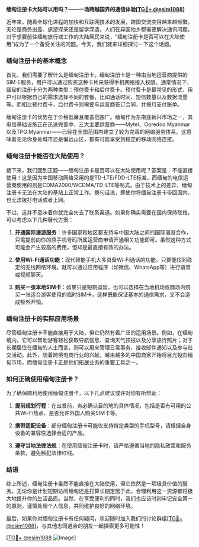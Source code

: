**缅甸注册卡大陆可以用吗？——一场跨越国界的通信体验[[TG💪+ @esim1088](https://t.me/s/esim1088)]**

近年来，随着全球化进程的加快和互联网技术的发展，跨国交流变得越来越频繁。无论是商务出差、旅游探亲还是留学深造，人们在异国他乡都需要解决通讯问题。对于想要前往缅甸旅行或工作的大陆居民来说，“缅甸注册卡是否可以在大陆使用”成为了一个备受关注的问题。今天，我们就来详细探讨一下这个话题。

### 缅甸注册卡的基本概念

首先，我们需要了解什么是缅甸注册卡。缅甸注册卡是一种由当地运营商提供的SIM卡服务，用户可以通过购买这种卡片来获得手机网络接入权限。通常情况下，缅甸的注册卡分为两种类型：预付费卡和后付费卡。预付费卡是最常见的形式，用户可以根据自己的需求选择不同的套餐，比如通话时间、短信数量以及数据流量等。而相比预付费卡，后付费卡则需要与运营商签订合同，并按月支付账单。

缅甸注册卡的优势在于价格低廉且覆盖范围广。缅甸作为东南亚新兴市场之一，其电信基础设施正在迅速完善中，三大主要运营商——Mytel、Ooredoo Myanmar以及TPG Myanmar——已经在全国范围内建立了较为完善的网络服务体系。这意味着无论你身处城市还是偏远山区，都有可能享受到稳定的移动网络连接。

### 缅甸注册卡能否在大陆使用？

接下来，我们回到正题——缅甸注册卡是否可以在大陆使用呢？答案是：不能直接使用！这是因为中国移动网络采用的是TD-LTE/FDD-LTE标准，而缅甸的电信运营商使用的则是CDMA2000/WCDMA/TD-LTE等制式。由于技术上的差异，缅甸注册卡无法在大陆的基站上正常工作。换句话说，即使你将缅甸注册卡带回国内，也无法拨打电话或者上网。

不过，这并不意味着你就完全失去了联系渠道。如果你确实需要在国内保持联络，可以考虑以下几种替代方案：

1. **开通国际漫游服务**：许多国家和地区都支持与中国大陆之间的国际漫游合作，只需提前向你的原手机号码所属运营商申请开通相关功能即可。虽然这种方式可能会产生较高的费用，但却是最直接有效的办法。
   
2. **使用Wi-Fi通话功能**：现代智能手机大多具备Wi-Fi通话的功能，只要能找到稳定的无线网络环境，就可以通过应用程序（如微信、WhatsApp等）进行语音或视频聊天。
   
3. **购买一张本地SIM卡**：如果只是短期逗留，也可以选择在当地机场或商场内购买一张适合游客使用的临时SIM卡，这样既能保证基本的通信需求，又不会造成额外开销。

### 缅甸注册卡的实际应用场景

尽管缅甸注册卡不能直接用于大陆，但它仍然有着广泛的适用场景。例如，在缅甸境内，它可以帮助游客轻松获取导航信息、查询天气预报以及分享旅行照片；对于长期居住在缅甸的人士而言，则可以用来管理日常事务、接收邮件通知以及参与社交活动。此外，随着跨境电商行业的兴起，越来越多的中国商家开始将目光投向缅甸市场，而缅甸注册卡正是他们拓展业务的重要工具之一。

### 如何正确使用缅甸注册卡？

为了确保顺利地使用缅甸注册卡，以下几点建议或许对你有所帮助：

1. **提前规划行程**：在出发前，务必确认目的地的具体情况，包括是否有可用的公共Wi-Fi热点、是否允许外国人购买SIM卡等。
   
2. **携带适配设备**：部分缅甸注册卡可能仅支持特定类型的手机型号，请根据自身设备的兼容性选择合适的产品。
   
3. **遵守当地法律法规**：在使用缅甸注册卡时，请严格遵循当地的隐私政策和服务条款，避免触犯法律红线。

### 结语

综上所述，缅甸注册卡虽然不能直接在大陆使用，但它依然是一项极具价值的服务。无论你是计划短期访问缅甸还是打算长期定居于此，合理利用这一资源都将极大地提升你的生活品质。当然，在享受便利的同时，我们也应该时刻牢记安全第一的原则，谨慎处理个人信息，共同维护良好的网络环境。

最后，如果你对缅甸注册卡有任何疑问，欢迎随时加入我们的讨论群组[[TG💪+ @esim1088](https://t.me/s/esim1088)]，与其他志同道合的朋友一起探索更多可能性！

[[TG💪+ @esim1088](https://t.me/s/esim1088) ![Image](https://i.postimg.cc/4NQfJmqS/Snipaste-2025-05-13-00-14-12.png)]